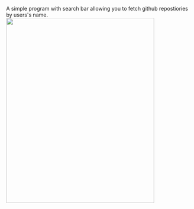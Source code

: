 A simple program with search bar allowing you to fetch github repostiories by users's name.
<img src="https://github.com/user-attachments/assets/94113b18-5c4f-4ad3-9679-1b38f1f53af9" width="400" height="500" />
